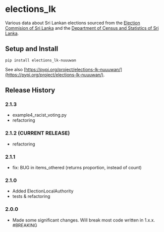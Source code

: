 # elections_lk

Various data about Sri Lankan elections sourced from the [Election Commision of  Sri Lanka](elections.gov.lk) and the [Department of Census and Statistics of Sri Lanka](statistics.gov.lk).

## Setup and Install

```
pip install elections_lk-nuuuwan
```

See also [https://pypi.org/project/elections-lk-nuuuwan/](https://pypi.org/project/elections-lk-nuuuwan/).


## Release History

### 2.1.3
* example4_racist_voting.py
* refactoring

### 2.1.2 (CURRENT RELEASE)
* refactoring

### 2.1.1
* fix: BUG in items_othered (returns proportion, instead of count)

### 2.1.0 
* Added ElectionLocalAuthority 
* tests & refactoring 

### 2.0.0 

* Made some significant changes. Will break most code written in 1.x.x. #BREAKING 


